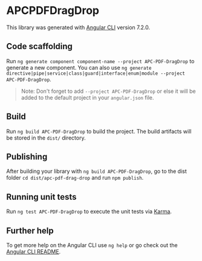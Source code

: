 # APCPDFDragDrop

This library was generated with [Angular CLI](https://github.com/angular/angular-cli) version 7.2.0.

## Code scaffolding

Run `ng generate component component-name --project APC-PDF-DragDrop` to generate a new component. You can also use `ng generate directive|pipe|service|class|guard|interface|enum|module --project APC-PDF-DragDrop`.
> Note: Don't forget to add `--project APC-PDF-DragDrop` or else it will be added to the default project in your `angular.json` file. 

## Build

Run `ng build APC-PDF-DragDrop` to build the project. The build artifacts will be stored in the `dist/` directory.

## Publishing

After building your library with `ng build APC-PDF-DragDrop`, go to the dist folder `cd dist/apc-pdf-drag-drop` and run `npm publish`.

## Running unit tests

Run `ng test APC-PDF-DragDrop` to execute the unit tests via [Karma](https://karma-runner.github.io).

## Further help

To get more help on the Angular CLI use `ng help` or go check out the [Angular CLI README](https://github.com/angular/angular-cli/blob/master/README.md).
